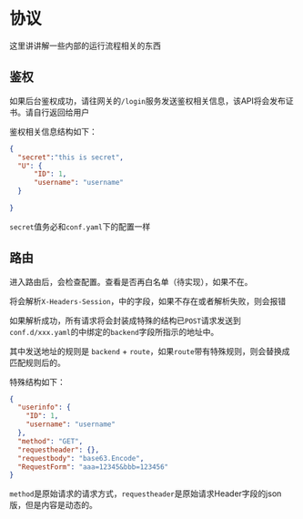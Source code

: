 # 协议
这里讲讲解一些内部的运行流程相关的东西
## 鉴权
如果后台鉴权成功，请往网关的`/login`服务发送鉴权相关信息，该API将会发布证书。请自行返回给用户

鉴权相关信息结构如下：
```json
{
  "secret":"this is secret", 
  "U": {
      "ID": 1,
      "username": "username"
  }
  
}
```
`secret`值务必和`conf.yaml`下的配置一样
## 路由
进入路由后，会检查配置。查看是否再白名单（待实现），如果不在。

将会解析`X-Headers-Session`，中的字段，如果不存在或者解析失败，则会报错

如果解析成功，所有请求将会封装成特殊的结构已`POST`请求发送到`conf.d/xxx.yaml`的中绑定的`backend`字段所指示的地址中。

其中发送地址的规则是 `backend` + `route`，如果`route`带有特殊规则，则会替换成匹配规则后的。

特殊结构如下：
```json
{
  "userinfo": {
    "ID": 1,
    "username": "username"
  },
  "method": "GET",
  "requestheader": {},
  "requestbody": "base63.Encode",
  "RequestForm": "aaa=12345&bbb=123456"
}
``` 
`method`是原始请求的请求方式，`requestheader`是原始请求Header字段的json版，但是内容是动态的。